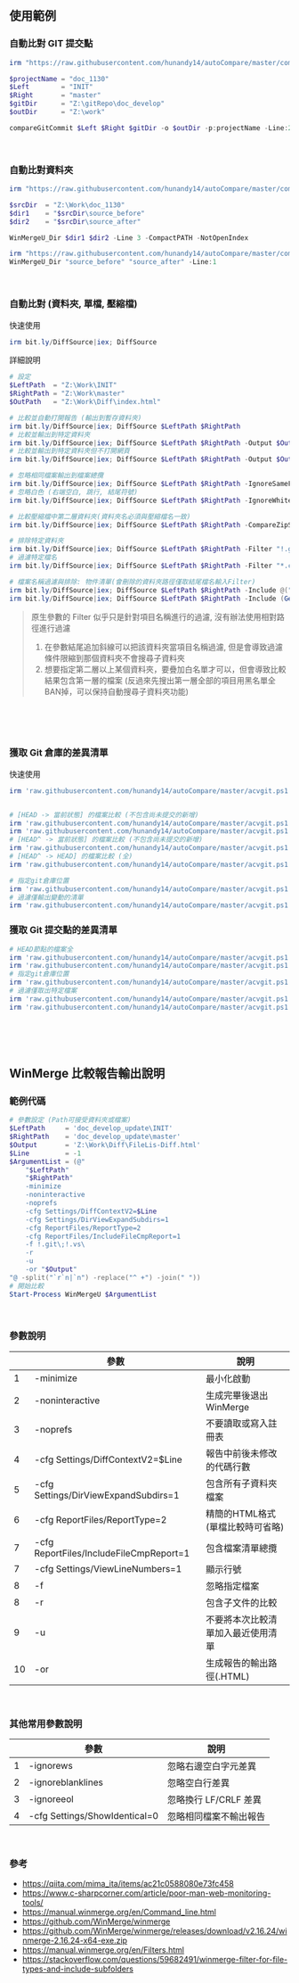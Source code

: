 ## 使用範例

### 自動比對 GIT 提交點
```ps1
irm "https://raw.githubusercontent.com/hunandy14/autoCompare/master/compareGit.ps1"|iex

$projectName = "doc_1130"
$Left        = "INIT"
$Right       = "master"
$gitDir      = "Z:\gitRepo\doc_develop"
$outDir      = "Z:\work"

compareGitCommit $Left $Right $gitDir -o $outDir -p:projectName -Line:2 -Comp

```

<br>

### 自動比對資料夾
```ps1
irm "https://raw.githubusercontent.com/hunandy14/autoCompare/master/compareDri.ps1"|iex

$srcDir  = "Z:\Work\doc_1130"
$dir1    = "$srcDir\source_before"
$dir2    = "$srcDir\source_after"

WinMergeU_Dir $dir1 $dir2 -Line 3 -CompactPATH -NotOpenIndex

```

```ps1
irm "https://raw.githubusercontent.com/hunandy14/autoCompare/master/compareDri.ps1"|iex
WinMergeU_Dir "source_before" "source_after" -Line:1
```

<br>

### 自動比對 (資料夾, 單檔, 壓縮檔)
快速使用
```ps1
irm bit.ly/DiffSource|iex; DiffSource 
```

詳細說明
```ps1
# 設定
$LeftPath  = "Z:\Work\INIT"
$RightPath = "Z:\Work\master"
$OutPath   = "Z:\Work\Diff\index.html"

# 比較並自動打開報告 (輸出到暫存資料夾)
irm bit.ly/DiffSource|iex; DiffSource $LeftPath $RightPath
# 比較並輸出到特定資料夾
irm bit.ly/DiffSource|iex; DiffSource $LeftPath $RightPath -Output $OutPath
# 比較並輸出到特定資料夾但不打開網頁
irm bit.ly/DiffSource|iex; DiffSource $LeftPath $RightPath -Output $OutPath -NoOpenHTML

# 忽略相同檔案輸出到檔案總攬
irm bit.ly/DiffSource|iex; DiffSource $LeftPath $RightPath -IgnoreSameFile
# 忽略白色 (右端空白, 跳行, 結尾符號)
irm bit.ly/DiffSource|iex; DiffSource $LeftPath $RightPath -IgnoreWhite

# 比較壓縮檔中第二層資料夾(資料夾名必須與壓縮檔名一致)
irm bit.ly/DiffSource|iex; DiffSource $LeftPath $RightPath -CompareZipSecondLayer

# 排除特定資料夾
irm bit.ly/DiffSource|iex; DiffSource $LeftPath $RightPath -Filter "!.git\;!.vs\"
# 過濾特定檔名
irm bit.ly/DiffSource|iex; DiffSource $LeftPath $RightPath -Filter "*.css;*.js;"

# 檔案名稱過濾與排除: 物件清單(會刪除的資料夾路徑僅取結尾檔名輸入Filter)
irm bit.ly/DiffSource|iex; DiffSource $LeftPath $RightPath -Include @("css/DMWA1010.xsl", "css/DMWZ01.css")
irm bit.ly/DiffSource|iex; DiffSource $LeftPath $RightPath -Include (Get-Content "Z:\Work\diff-list.txt")
```

> 原生參數的 Filter 似乎只是針對項目名稱進行的過濾, 沒有辦法使用相對路徑進行過濾
> 1. 在參數結尾追加斜線可以把該資料夾當項目名稱過濾, 但是會導致過濾條件限縮到那個資料夾不會搜尋子資料夾
> 2. 想要指定第二層以上某個資料夾，要疊加白名單才可以，但會導致比較結果包含第一層的檔案
>     (反過來先搜出第一層全部的項目用黑名單全BAN掉，可以保持自動搜尋子資料夾功能)



<br><br><br>


### 獲取 Git 倉庫的差異清單
快速使用
```ps1
irm 'raw.githubusercontent.com/hunandy14/autoCompare/master/acvgit.ps1'|iex; diffCommit 


# [HEAD -> 當前狀態] 的檔案比較 (不包含尚未提交的新增)
irm 'raw.githubusercontent.com/hunandy14/autoCompare/master/acvgit.ps1'|iex; diffCommit 
irm 'raw.githubusercontent.com/hunandy14/autoCompare/master/acvgit.ps1'|iex; diffCommit HEAD
# [HEAD^ -> 當前狀態] 的檔案比較 (不包含尚未提交的新增)
irm 'raw.githubusercontent.com/hunandy14/autoCompare/master/acvgit.ps1'|iex; diffCommit HEAD^
# [HEAD^ -> HEAD] 的檔案比較 (全)
irm 'raw.githubusercontent.com/hunandy14/autoCompare/master/acvgit.ps1'|iex; diffCommit HEAD^ HEAD

# 指定git倉庫位置
irm 'raw.githubusercontent.com/hunandy14/autoCompare/master/acvgit.ps1'|iex; diffCommit -Path "Z:\doc"
# 過濾僅輸出變動的清單
irm 'raw.githubusercontent.com/hunandy14/autoCompare/master/acvgit.ps1'|iex; diffCommit -Filter "M"
```

### 獲取 Git 提交點的差異清單
```ps1
# HEAD節點的檔案全
irm 'raw.githubusercontent.com/hunandy14/autoCompare/master/acvgit.ps1'|iex; archiveCommit
irm 'raw.githubusercontent.com/hunandy14/autoCompare/master/acvgit.ps1'|iex; archiveCommit HEAD
# 指定git倉庫位置
irm 'raw.githubusercontent.com/hunandy14/autoCompare/master/acvgit.ps1'|iex; archiveCommit -Path:"Z:\doc"
# 過濾僅取出特定檔案
irm 'raw.githubusercontent.com/hunandy14/autoCompare/master/acvgit.ps1'|iex; archiveCommit -List:@("A.txt", "B.txt")
irm 'raw.githubusercontent.com/hunandy14/autoCompare/master/acvgit.ps1'|iex; archiveCommit -List:@("*.css")
```


<br><br><br>

## WinMerge 比較報告輸出說明
### 範例代碼
```ps1
# 參數設定 (Path可接受資料夾或檔案)
$LeftPath     = 'doc_develop_update\INIT'
$RightPath    = 'doc_develop_update\master'
$Output       = 'Z:\Work\Diff\FileLis-Diff.html'
$Line         = -1
$ArgumentList = (@"
    "$LeftPath"
    "$RightPath"
    -minimize
    -noninteractive
    -noprefs
    -cfg Settings/DiffContextV2=$Line
    -cfg Settings/DirViewExpandSubdirs=1
    -cfg ReportFiles/ReportType=2
    -cfg ReportFiles/IncludeFileCmpReport=1
    -f !.git\;!.vs\
    -r
    -u
    -or "$Output"
"@ -split("`r`n|`n") -replace("^ +") -join(" "))
# 開始比較
Start-Process WinMergeU $ArgumentList
```

<br>

### 參數說明
||參數|說明|
|-|-|-|
|1|-minimize|最小化啟動|
|2|-noninteractive|生成完畢後退出 WinMerge|
|3|-noprefs|不要讀取或寫入註冊表|
|4|-cfg Settings/DiffContextV2=$Line|報告中前後未修改的代碼行數|
|5|-cfg Settings/DirViewExpandSubdirs=1|包含所有子資料夾檔案|
|6|-cfg ReportFiles/ReportType=2|精簡的HTML格式(單檔比較時可省略)|
|7|-cfg ReportFiles/IncludeFileCmpReport=1|包含檔案清單總攬|
|7|-cfg Settings/ViewLineNumbers=1|顯示行號|
|8|-f|忽略指定檔案|
|8|-r|包含子文件的比較|
|9|-u |不要將本次比較清單加入最近使用清單|
|10|-or|生成報告的輸出路徑(.HTML)|

<br>

### 其他常用參數說明
||參數|說明|
|-|-|-|
|1|-ignorews|忽略右邊空白字元差異|
|2|-ignoreblanklines|忽略空白行差異|
|3|-ignoreeol|忽略換行 LF/CRLF 差異|
|4|-cfg Settings/ShowIdentical=0|忽略相同檔案不輸出報告|

<br>

### 參考
- https://qiita.com/mima_ita/items/ac21c0588080e73fc458
- https://www.c-sharpcorner.com/article/poor-man-web-monitoring-tools/
- https://manual.winmerge.org/en/Command_line.html
- https://github.com/WinMerge/winmerge
- https://github.com/WinMerge/winmerge/releases/download/v2.16.24/winmerge-2.16.24-x64-exe.zip
- https://manual.winmerge.org/en/Filters.html
- https://stackoverflow.com/questions/59682491/winmerge-filter-for-file-types-and-include-subfolders



